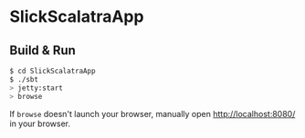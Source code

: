 # SlickScalatraApp #

## Build & Run ##

```sh
$ cd SlickScalatraApp
$ ./sbt
> jetty:start
> browse
```

If `browse` doesn't launch your browser, manually open [http://localhost:8080/](http://localhost:8080/) in your browser.
